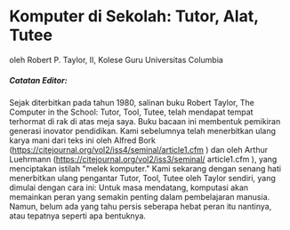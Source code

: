 # Komputer di Sekolah: Tutor, Alat, Tutee
oleh Robert P. Taylor, II, Kolese Guru Universitas Columbia

##### Catatan Editor:
Sejak diterbitkan pada tahun 1980, salinan buku Robert Taylor, The Computer in the School: Tutor, Tool, Tutee, telah mendapat tempat terhormat di rak di atas meja saya. Buku bacaan ini membentuk pemikiran generasi inovator pendidikan.
Kami sebelumnya telah menerbitkan ulang karya mani dari teks ini oleh Alfred Bork (https://citejournal.org/vol2/iss4/seminal/article1.cfm ) dan oleh Arthur Luehrmann (https://citejournal.org/vol2/iss3/seminal/ article1.cfm ), yang menciptakan istilah "melek komputer." Kami sekarang dengan senang hati menerbitkan ulang pengantar Tutor, Tool, Tutee oleh Taylor sendiri, yang dimulai dengan cara ini:
Untuk masa mendatang, komputasi akan memainkan peran yang semakin penting dalam pembelajaran manusia. Namun, belum ada yang tahu persis seberapa hebat peran itu nantinya, atau tepatnya seperti apa bentuknya.
